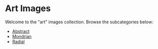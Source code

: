 # Art Images

Welcome to the "art" images collection. Browse the subcategories below:

- [Abstract](abstract/index.md)
- [Mondrian](mondrian/index.md)
- [Radial](radial/index.md)
